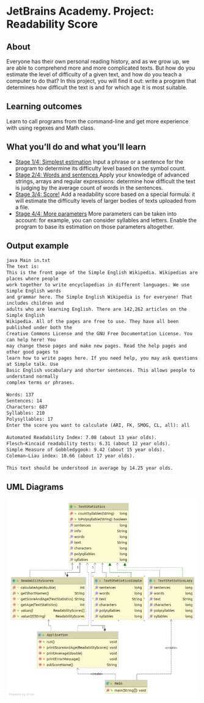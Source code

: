 # JetBrains Academy. Project: Readability Score

## About

Everyone has their own personal reading history, and as we grow up, we are able to comprehend more and more complicated texts. But how do you estimate the level of difficulty of a given text, and how do you teach a computer to do that? In this project, you will find it out: write a program that determines how difficult the text is and for which age it is most suitable.

## Learning outcomes
Learn to call programs from the command-line and get more experience with using regexes and Math class.

## What you’ll do and what you’ll learn
- [Stage 1/4: Simplest estimation](https://hyperskill.org/projects/39/stages/205/implement) Input a phrase or a sentence for the program to determine its difficulty level based on the symbol count. 
- [Stage 2/4: Words and sentences ](https://hyperskill.org/projects/39/stages/206/implement) Apply your knowledge of advanced strings, arrays and regular expressions: determine how difficult the text is judging by the average count of words in the sentences. 
- [Stage 3/4: Score!](https://hyperskill.org/projects/39/stages/207/implement) Add a readability score based on a special formula: it will estimate the difficulty levels of larger bodies of texts uploaded from a file. 
- [Stage 4/4: More parameters](https://hyperskill.org/projects/39/stages/208/implement) More parameters can be taken into account: for example, you can consider syllables and letters. Enable the program to base its estimation on those parameters altogether. 

## Output example

```
java Main in.txt
The text is:
This is the front page of the Simple English Wikipedia. Wikipedias are places where people
work together to write encyclopedias in different languages. We use Simple English words
and grammar here. The Simple English Wikipedia is for everyone! That includes children and
adults who are learning English. There are 142,262 articles on the Simple English
Wikipedia. All of the pages are free to use. They have all been published under both the
Creative Commons License and the GNU Free Documentation License. You can help here! You
may change these pages and make new pages. Read the help pages and other good pages to
learn how to write pages here. If you need help, you may ask questions at Simple talk. Use
Basic English vocabulary and shorter sentences. This allows people to understand normally
complex terms or phrases.
 
Words: 137
Sentences: 14
Characters: 687
Syllables: 210
Polysyllables: 17
Enter the score you want to calculate (ARI, FK, SMOG, CL, all): all
 
Automated Readability Index: 7.08 (about 13 year olds).
Flesch–Kincaid readability tests: 6.31 (about 12 year olds).
Simple Measure of Gobbledygook: 9.42 (about 15 year olds).
Coleman–Liau index: 10.66 (about 17 year olds).
 
This text should be understood in average by 14.25 year olds.
```
## UML Diagrams

![Package readability](uml/readability.png)